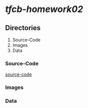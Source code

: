 # *tfcb-homework02*
## Directories
1. Source-Code
2. Images
3. Data
### Source-Code
[source-code](../tfcb-homework02/source-code/)
### Images
### Data
